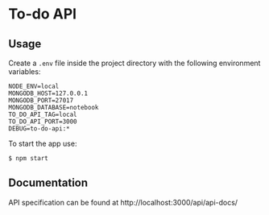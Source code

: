 # To-do API

## Usage

Create a `.env` file inside the project directory with the following environment variables:

```
NODE_ENV=local
MONGODB_HOST=127.0.0.1
MONGODB_PORT=27017
MONGODB_DATABASE=notebook
TO_DO_API_TAG=local
TO_DO_API_PORT=3000
DEBUG=to-do-api:*
```

To start the app use:
```
$ npm start
```

## Documentation

API specification can be found at http://localhost:3000/api/api-docs/
